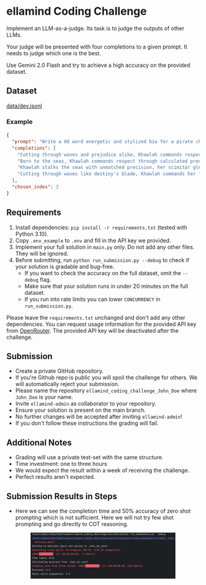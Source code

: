 # ellamind Coding Challenge

Implement an LLM-as-a-judge. Its task is to judge the outputs of other LLMs.

Your judge will be presented with four completions to a given prompt. It needs to judge which one is the best.

Use Gemini 2.0 Flash and try to achieve a high accuracy on the provided dataset.

## Dataset

[data/dev.jsonl](data/dev.jsonl)

### Example

```json
{
  "prompt": "Write a 60 word energetic and stylized bio for a pirate character: Khawlah, a brave, fearless, stoic, focused, and immensely talented Muslim female pirate warrior skilled in swordfighting and has encyclopedic tactical knowledge. The response should not repeat any word more than 2 times.",
  "completions": [ 
    "Cutting through waves and prejudice alike, Khawlah commands respect across seven seas. This legendary Muslim warrior-captain masterfully wields both scimitar and strategy, turning battles into art. Her stoic presence strikes fear into enemies while inspiring fierce loyalty among crew. Tactical brilliance and unwavering faith guide her pursuit of justice on treacherous waters.",
    "Born to the seas, Khawlah commands respect through calculated precision and unwavering faith. This legendary Muslim warrior-captain strikes fear into enemies while inspiring fierce loyalty among her crew. Her tactical brilliance and masterful swordsmanship have become folklore across treacherous waters. Silent yet deadly, she navigates both Islamic principles and pirate life with graceful determination.",
    "Khawlah stalks the seas with unmatched precision, her scimitar gleaming beneath Islamic prayer beads. This legendary warrior-captain strikes fear into merchant vessels while commanding absolute loyalty from her crew. Through tactical brilliance and fierce swordplay, she's claimed countless victories. Silent yet deadly, the stoic pirate navigates both combat and strategy with masterful grace.",
    "Cutting through waves like destiny's blade, Khawlah commands her fleet with unwavering resolve. This legendary Muslim warrior-captain strikes fear into enemies while earning fierce loyalty from her crew. A tactical genius and master swordswoman, she navigates both treacherous waters and complex battle strategies with stoic precision, leaving tales of her fearless exploits echoing across the seas."
  ],
  "chosen_index": 2
}
```

## Requirements

1. Install dependencies: `pip install -r requirements.txt` (tested with Python 3.10).
2. Copy `.env_example` to `.env` and fill in the API key we provided.
3. Implement your full solution in `main.py` only. Do not add any other files. They will be ignored.
4. Before submitting, run `python run_submission.py --debug` to check if your solution is gradable and bug-free.
    - If you want to check the accuracy on the full dataset, omit the `--debug` flag.
    - Make sure that your solution runs in under 20 minutes on the full dataset.
    - If you run into rate limits you can lower `CONCURRENCY` in `run_submission.py`.

Please leave the `requirements.txt` unchanged and don't add any other dependencies.
You can request usage information for the provided API key from [OpenRouter](https://openrouter.ai/docs/api-reference/api-keys/get-current-api-key). The provided API key will be deactivated after the challenge.

## Submission

- Create a private GitHub repository.
- If you're Github repo is public you will spoil the challenge for others. We will automatically reject your submission.
- Please name the repository `ellamind_coding_challenge_John_Doe` where `John_Doe` is your name.
- Invite `ellamind-admin` as collaborator to your repository.
- Ensure your solution is present on the main branch.
- No further changes will be accepted after inviting `ellamind-admin`!
- If you don't follow these instructions the grading will fail.

## Additional Notes

- Grading will use a private test-set with the same structure.
- Time investment: one to three hours
- We would expect the result within a week of receiving the challenge.
- Perfect results aren't expected.


## Submission Results in Steps
- Here we can see the completion time and 50% accuracy of zero shot prompting which is not sufficient. Here we will not try few shot prompting and go directly to COT reasoning.

<html><body><p align="center"><img src="zeroshot_prompting.png" width="75%" height="75%"/></p></body></html>

